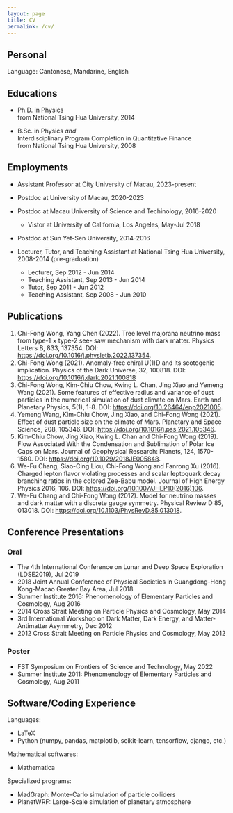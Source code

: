 ```yaml
---
layout: page
title: CV
permalink: /cv/
---
```


## Personal

Language: Cantonese, Mandarine, English

## Educations

* Ph.D. in Physics <br>
from National Tsing Hua University, 2014
  
* B.Sc. in Physics _and_ <br>
Interdisciplinary Program Completion in Quantitative Finance <br>
from National Tsing Hua University, 2008

## Employments

* Assistant Professor at City University of Macau, 2023-present
* Postdoc at University of Macau, 2020-2023
* Postdoc at Macau University of Science and Techinology, 2016-2020
  * Vistor at University of California, Los Angeles, May-Jul 2018

* Postdoc at Sun Yet-Sen University, 2014-2016
* Lecturer, Tutor, and Teaching Assistant at National Tsing Hua University, 2008-2014 (pre-graduation)
  * Lecturer, Sep 2012 - Jun 2014
  * Teaching Assistant, Sep 2013 - Jun 2014
  * Tutor, Sep 2011 - Jun 2012
  * Teaching Assistant, Sep 2008 - Jun 2010


## Publications

1. Chi-Fong Wong, Yang Chen (2022). Tree level majorana neutrino mass from type-1 × type-2 see- saw mechanism with dark matter. Physics Letters B, 833, 137354. DOI: https://doi.org/10.1016/j.physletb.2022.137354.
2. Chi-Fong Wong (2021). Anomaly-free chiral U(1)D and its scotogenic implication. Physics of the Dark Universe, 32, 100818. DOI: https://doi.org/10.1016/j.dark.2021.100818
3. Chi-Fong Wong, Kim-Chiu Chow, Kwing L. Chan, Jing Xiao and Yemeng Wang (2021). Some features of effective radius and variance of dust particles in the numerical simulation of dust climate on Mars. Earth and Planetary Physics, 5(1), 1-8. DOI: https://doi.org/10.26464/epp2021005.
4. Yemeng Wang, Kim-Chiu Chow, Jing Xiao, and Chi-Fong Wong (2021). Effect of dust particle size on the climate of Mars. Planetary and Space Science, 208, 105346. DOI: https://doi.org/10.1016/j.pss.2021.105346.
5. Kim-Chiu Chow, Jing Xiao, Kwing L. Chan and Chi-Fong Wong (2019). Flow Associated With the Condensation and Sublimation of Polar Ice Caps on Mars. Journal of Geophysical Research: Planets, 124, 1570-1580. DOI: https://doi.org/10.1029/2018JE005848.
6. We-Fu Chang, Siao-Cing Liou, Chi-Fong Wong and Fanrong Xu (2016). Charged lepton flavor violating processes and scalar leptoquark decay branching ratios in the colored Zee-Babu model. Journal of High Energy Physics 2016, 106. DOI: https://doi.org/10.1007/JHEP10(2016)106.
7. We-Fu Chang and Chi-Fong Wong (2012). Model for neutrino masses and dark matter with a discrete gauge symmetry. Physical Review D 85, 013018. DOI: https://doi.org/10.1103/PhysRevD.85.013018.

## Conference Presentations

### Oral

* The 4th International Conference on Lunar and Deep Space Exploration (LDSE2019), Jul 2019
* 2018 Joint Annual Conference of Physical Societies in Guangdong-Hong Kong-Macao Greater Bay Area, Jul 2018
* Summer Institute 2016: Phenomenology of Elementary Particles and Cosmology, Aug 2016
* 2014 Cross Strait Meeting on Particle Physics and Cosmology, May 2014
* 3rd International Workshop on Dark Matter, Dark Energy, and Matter-Antimatter Asymmetry, Dec 2012
* 2012 Cross Strait Meeting on Particle Physics and Cosmology, May 2012

### Poster

* FST Symposium on Frontiers of Science and Technology, May 2022
* Summer Institute 2011: Phenomenology of Elementary Particles and Cosmology, Aug 2011

## Software/Coding Experience

Languages:

* LaTeX
* Python (numpy, pandas, matplotlib, scikit-learn, tensorflow, django, etc.)

Mathematical softwares:

* Mathematica

Specialized programs:

* MadGraph: Monte-Carlo simulation of particle colliders
* PlanetWRF: Large-Scale simulation of planetary atmosphere

